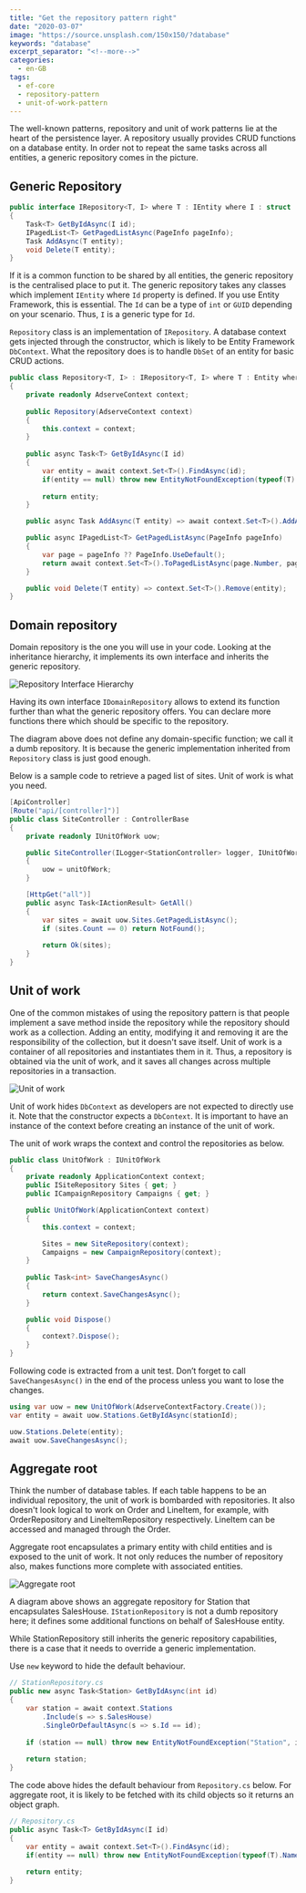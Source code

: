 ```yaml
---
title: "Get the repository pattern right"
date: "2020-03-07"
image: "https://source.unsplash.com/150x150/?database"
keywords: "database"
excerpt_separator: "<!--more-->"
categories:
  - en-GB
tags:
  - ef-core
  - repository-pattern
  - unit-of-work-pattern
---
```


The well-known patterns, repository and unit of work patterns lie at the heart of the persistence layer. A repository usually provides CRUD functions on a database entity. In order not to repeat the same tasks across all entities, a generic repository comes in the picture.
<!--more-->

## Generic Repository

```csharp
public interface IRepository<T, I> where T : IEntity where I : struct
{
    Task<T> GetByIdAsync(I id);
    IPagedList<T> GetPagedListAsync(PageInfo pageInfo);
    Task AddAsync(T entity);
    void Delete(T entity);
}
```

If it is a common function to be shared by all entities, the generic repository is the centralised place to put it. The generic repository takes any classes which implement `IEntity` where `Id` property is defined. If you use Entity Framework, this is essential. The `Id` can be a type of `int` or `GUID` depending on your scenario. Thus, `I` is a generic type for `Id`.

`Repository` class is an implementation of `IRepository`. A database context gets injected through the constructor, which is likely to be Entity Framework `DbContext`. What the repository does is to handle `DbSet` of an entity for basic CRUD actions.

```csharp
public class Repository<T, I> : IRepository<T, I> where T : Entity where I : struct
{
    private readonly AdserveContext context;
    
    public Repository(AdserveContext context)
    {
        this.context = context;
    }
    
    public async Task<T> GetByIdAsync(I id)
    {
        var entity = await context.Set<T>().FindAsync(id);
        if(entity == null) throw new EntityNotFoundException(typeof(T).Name, id);
        
        return entity;
    }

    public async Task AddAsync(T entity) => await context.Set<T>().AddAsync(entity);

    public async IPagedList<T> GetPagedListAsync(PageInfo pageInfo)
    {
        var page = pageInfo ?? PageInfo.UseDefault();
        return await context.Set<T>().ToPagedListAsync(page.Number, page.Size);
    }

    public void Delete(T entity) => context.Set<T>().Remove(entity);
}
```

## Domain repository

Domain repository is the one you will use in your code. Looking at the inheritance hierarchy, it implements its own interface and inherits the generic repository.

![Repository Interface Hierarchy](../images/repository-pattern/repository-inheritance-hierarchy.png)

Having its own interface `IDomainRepository` allows to extend its function further than what the generic repository offers. You can declare more functions there which should be specific to the repository.

The diagram above does not define any domain-specific function; we call it a  dumb repository. It is because the generic implementation inherited from `Repository` class is just good enough.

Below is a sample code to retrieve a paged list of sites. Unit of work is what you need.

```csharp
[ApiController]
[Route("api/[controller]")]
public class SiteController : ControllerBase
{
    private readonly IUnitOfWork uow;

    public SiteController(ILogger<StationController> logger, IUnitOfWork unitOfWork)
    {
        uow = unitOfWork;
    }

    [HttpGet("all")]
    public async Task<IActionResult> GetAll()
    {
        var sites = await uow.Sites.GetPagedListAsync();
        if (sites.Count == 0) return NotFound();
        
        return Ok(sites);
    }
}
```

## Unit of work

One of the common mistakes of using the repository pattern is that people implement a save method inside the repository while the repository should work as a collection. Adding an entity, modifying it and removing it are the responsibility of the collection, but it doesn't save itself. Unit of work is a container of all repositories and instantiates them in it. Thus, a repository is obtained via the unit of work, and it saves all changes across multiple repositories in a transaction.

![Unit of work](../images/repository-pattern/unit-of-work.png)

Unit of work hides `DbContext` as developers are not expected to directly use it. Note that the constructor expects a `DbContext`. It is important to have an instance of the context before creating an instance of the unit of work.

The unit of work wraps the context and control the repositories as below.

```csharp
public class UnitOfWork : IUnitOfWork
{
    private readonly ApplicationContext context;
    public ISiteRepository Sites { get; }
    public ICampaignRepository Campaigns { get; }

    public UnitOfWork(ApplicationContext context)
    {
        this.context = context;

        Sites = new SiteRepository(context);
        Campaigns = new CampaignRepository(context);
    }
    
    public Task<int> SaveChangesAsync()
    {
        return context.SaveChangesAsync();
    }

    public void Dispose()
    {
        context?.Dispose();
    }
}
```

Following code is extracted from a unit test. Don’t forget to call `SaveChangesAsync()` in the end of the process unless you want to lose the changes.

```csharp
using var uow = new UnitOfWork(AdserveContextFactory.Create());
var entity = await uow.Stations.GetByIdAsync(stationId);

uow.Stations.Delete(entity);
await uow.SaveChangesAsync();
```

## Aggregate root

Think the number of database tables. If each table happens to be an individual repository, the unit of work is bombarded with repositories. It also doesn't look logical to work on Order and LineItem, for example, with OrderRepository and LineItemRepository respectively. LineItem can be accessed and managed through the Order.

Aggregate root encapsulates a primary entity with child entities and is exposed to the unit of work. It not only reduces the number of repository also, makes functions more complete with associated entities.

![Aggregate root](../images/repository-pattern/aggregate-root.png)

A diagram above shows an aggregate repository for Station that encapsulates SalesHouse. `IStationRepository` is not a dumb repository here; it defines some additional functions on behalf of SalesHouse entity.

While StationRepository still inherits the generic repository capabilities, there is a case that it needs to override a generic implementation.

Use `new` keyword to hide the default behaviour.

```csharp
// StationRepository.cs
public new async Task<Station> GetByIdAsync(int id)
{
    var station = await context.Stations
        .Include(s => s.SalesHouse)
        .SingleOrDefaultAsync(s => s.Id == id);
    
    if (station == null) throw new EntityNotFoundException("Station", id);
    
    return station;
}
```

The code above hides the default behaviour from `Repository.cs` below. For aggregate root, it is likely to be fetched with its child objects so it returns an object graph.

```csharp
// Repository.cs
public async Task<T> GetByIdAsync(I id)
{
    var entity = await context.Set<T>().FindAsync(id);
    if(entity == null) throw new EntityNotFoundException(typeof(T).Name, id);
    
    return entity;
}
```